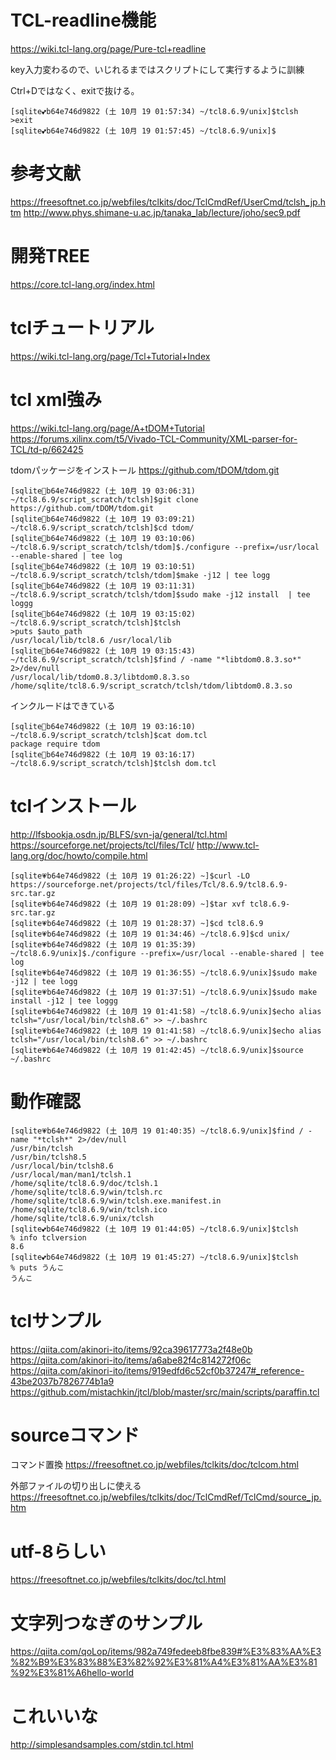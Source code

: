 # TCL-readline機能
https://wiki.tcl-lang.org/page/Pure-tcl+readline


key入力変わるので、いじれるまではスクリプトにして実行するように訓練

Ctrl+Dではなく、exitで抜ける。
```
[sqlite💕b64e746d9822 (土 10月 19 01:57:34) ~/tcl8.6.9/unix]$tclsh
>exit
[sqlite💕b64e746d9822 (土 10月 19 01:57:45) ~/tcl8.6.9/unix]$
```

# 参考文献
https://freesoftnet.co.jp/webfiles/tclkits/doc/TclCmdRef/UserCmd/tclsh_jp.htm
http://www.phys.shimane-u.ac.jp/tanaka_lab/lecture/joho/sec9.pdf

# 開発TREE
https://core.tcl-lang.org/index.html


# tclチュートリアル
https://wiki.tcl-lang.org/page/Tcl+Tutorial+Index


# tcl xml強み
https://wiki.tcl-lang.org/page/A+tDOM+Tutorial
https://forums.xilinx.com/t5/Vivado-TCL-Community/XML-parser-for-TCL/td-p/662425

tdomパッケージをインストール
https://github.com/tDOM/tdom.git
```
[sqlite💙b64e746d9822 (土 10月 19 03:06:31) ~/tcl8.6.9/script_scratch/tclsh]$git clone https://github.com/tDOM/tdom.git
[sqlite💙b64e746d9822 (土 10月 19 03:09:21) ~/tcl8.6.9/script_scratch/tclsh]$cd tdom/
[sqlite💙b64e746d9822 (土 10月 19 03:10:06) ~/tcl8.6.9/script_scratch/tclsh/tdom]$./configure --prefix=/usr/local --enable-shared | tee log
[sqlite💙b64e746d9822 (土 10月 19 03:10:51) ~/tcl8.6.9/script_scratch/tclsh/tdom]$make -j12 | tee logg
[sqlite💙b64e746d9822 (土 10月 19 03:11:31) ~/tcl8.6.9/script_scratch/tclsh/tdom]$sudo make -j12 install  | tee loggg
[sqlite💙b64e746d9822 (土 10月 19 03:15:02) ~/tcl8.6.9/script_scratch/tclsh]$tclsh
>puts $auto_path
/usr/local/lib/tcl8.6 /usr/local/lib
[sqlite💙b64e746d9822 (土 10月 19 03:15:43) ~/tcl8.6.9/script_scratch/tclsh]$find / -name "*libtdom0.8.3.so*" 2>/dev/null
/usr/local/lib/tdom0.8.3/libtdom0.8.3.so
/home/sqlite/tcl8.6.9/script_scratch/tclsh/tdom/libtdom0.8.3.so
```

インクルードはできている
```
[sqlite💙b64e746d9822 (土 10月 19 03:16:10) ~/tcl8.6.9/script_scratch/tclsh]$cat dom.tcl
package require tdom
[sqlite💙b64e746d9822 (土 10月 19 03:16:17) ~/tcl8.6.9/script_scratch/tclsh]$tclsh dom.tcl 

```




# tclインストール
http://lfsbookja.osdn.jp/BLFS/svn-ja/general/tcl.html
https://sourceforge.net/projects/tcl/files/Tcl/
http://www.tcl-lang.org/doc/howto/compile.html

```
[sqlite💗b64e746d9822 (土 10月 19 01:26:22) ~]$curl -LO https://sourceforge.net/projects/tcl/files/Tcl/8.6.9/tcl8.6.9-src.tar.gz
[sqlite💗b64e746d9822 (土 10月 19 01:28:09) ~]$tar xvf tcl8.6.9-src.tar.gz 
[sqlite💗b64e746d9822 (土 10月 19 01:28:37) ~]$cd tcl8.6.9
[sqlite💗b64e746d9822 (土 10月 19 01:34:46) ~/tcl8.6.9]$cd unix/
[sqlite💗b64e746d9822 (土 10月 19 01:35:39) ~/tcl8.6.9/unix]$./configure --prefix=/usr/local --enable-shared | tee log
[sqlite💗b64e746d9822 (土 10月 19 01:36:55) ~/tcl8.6.9/unix]$sudo make -j12 | tee logg
[sqlite💗b64e746d9822 (土 10月 19 01:37:51) ~/tcl8.6.9/unix]$sudo make install -j12 | tee loggg
[sqlite💗b64e746d9822 (土 10月 19 01:41:58) ~/tcl8.6.9/unix]$echo alias tclsh="/usr/local/bin/tclsh8.6" >> ~/.bashrc
[sqlite💗b64e746d9822 (土 10月 19 01:41:58) ~/tcl8.6.9/unix]$echo alias tclsh="/usr/local/bin/tclsh8.6" >> ~/.bashrc
[sqlite💗b64e746d9822 (土 10月 19 01:42:45) ~/tcl8.6.9/unix]$source ~/.bashrc
```

# 動作確認

```
[sqlite💗b64e746d9822 (土 10月 19 01:40:35) ~/tcl8.6.9/unix]$find / -name "*tclsh*" 2>/dev/null
/usr/bin/tclsh
/usr/bin/tclsh8.5
/usr/local/bin/tclsh8.6
/usr/local/man/man1/tclsh.1
/home/sqlite/tcl8.6.9/doc/tclsh.1
/home/sqlite/tcl8.6.9/win/tclsh.rc
/home/sqlite/tcl8.6.9/win/tclsh.exe.manifest.in
/home/sqlite/tcl8.6.9/win/tclsh.ico
/home/sqlite/tcl8.6.9/unix/tclsh
[sqlite💕b64e746d9822 (土 10月 19 01:44:05) ~/tcl8.6.9/unix]$tclsh
% info tclversion
8.6
[sqlite💕b64e746d9822 (土 10月 19 01:45:27) ~/tcl8.6.9/unix]$tclsh
% puts うんこ
うんこ
```



# tclサンプル
https://qiita.com/akinori-ito/items/92ca39617773a2f48e0b
https://qiita.com/akinori-ito/items/a6abe82f4c814272f06c
https://qiita.com/akinori-ito/items/919edfd6c52cf0b37247#_reference-43be2037b7826774b1a9
https://github.com/mistachkin/jtcl/blob/master/src/main/scripts/paraffin.tcl





# sourceコマンド

コマンド置換
https://freesoftnet.co.jp/webfiles/tclkits/doc/tclcom.html

外部ファイルの切り出しに使える
https://freesoftnet.co.jp/webfiles/tclkits/doc/TclCmdRef/TclCmd/source_jp.htm


# utf-8らしい

https://freesoftnet.co.jp/webfiles/tclkits/doc/tcl.html


# 文字列つなぎのサンプル

https://qiita.com/qoLop/items/982a749fedeeb8fbe839#%E3%83%AA%E3%82%B9%E3%83%88%E3%82%92%E3%81%A4%E3%81%AA%E3%81%92%E3%81%A6hello-world


# これいいな
http://simplesandsamples.com/stdin.tcl.html
